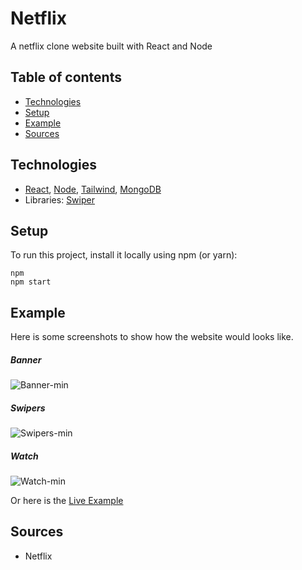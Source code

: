 # Netflix

A netflix clone website built with React and Node

## Table of contents

- [Technologies](#technologies)
- [Setup](#setup)
- [Example](#example)
- [Sources](#sources)

## Technologies

- [React](https://github.com/facebook/react), [Node](https://github.com/nodejs/node), [Tailwind](https://github.com/tailwindlabs/tailwindcss), [MongoDB](https://www.mongodb.com/)
- Libraries: [Swiper](https://github.com/nolimits4web/swiper)

## Setup

To run this project, install it locally using npm (or yarn):

```
npm
npm start
```

## Example

Here is some screenshots to show how the website would looks like.

##### Banner

![Banner-min](https://user-images.githubusercontent.com/32484104/166135205-e6b13b32-55d8-457b-8ba1-eb6138478e2e.PNG)


##### Swipers

![Swipers-min](https://user-images.githubusercontent.com/32484104/166135209-a05e5868-a00b-415a-8a0d-98f71c5fdeb3.PNG)


##### Watch

![Watch-min](https://user-images.githubusercontent.com/32484104/166135215-d75edd06-a14b-4dbd-bc79-4ff15e34ec3e.PNG)


Or here is the [Live Example](https://netflixtht.herokuapp.com)

## Sources

- Netflix
